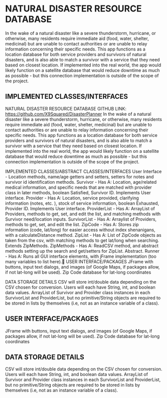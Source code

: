 # NATURAL DISASTER RESOURCE DATABASE
In the wake of a natural disaster like a severe thunderstorm, hurricane, or otherwise, many residents require immediate aid (food, water, shelter, medicinal) but are unable to contact authorities or are unable to relay information concerning their specific needs. This app functions as a location database for both service providers and survivors of natural disasters, and is also able to match a survivor with a service that they need based on closest location. If implemented into the real world, the app would likely function on a satellite database that would reduce downtime as much as possible - but this connection implementation is outside of the scope of the project.

## IMPLEMENTED CLASSES/INTERFACES
NATURAL DISASTER RESOURCE DATABASE
GITHUB LINK: https://github.com/X9Squared/DisasterPlanner
In the wake of a natural disaster like a severe thunderstorm, hurricane, or otherwise, many residents require immediate aid (food, water, shelter, medicinal) but are unable to contact authorities or are unable to relay information concerning their specific needs. This app functions as a location database for both service providers and survivors of natural disasters, and is also able to match a survivor with a service that they need based on closest location. If implemented into the real world, the app would likely function on a satellite database that would reduce downtime as much as possible - but this connection implementation is outside of the scope of the project. 

IMPLEMENTED CLASSES/ABSTRACT CLASSES/INTERFACES
User Interface - 
Location methods, name/age getters and setters, setters for notes and survivor id identification methods.
Survivor - Has A: 
Location, age/related medical information, and specific needs that are matched with provider class in later methods, boolean Satisfied, Survivor ID. Implements User interface.
Provider - Has A:
Location, service provided, clarifying information (notes, etc. ), stock of service information, boolean Exhausted, Provider ID. Implements User interface.
ProviderList - Has A:
ArrayList of Providers, methods to get, set, and edit the list, and matching methods with Survivor need/location inputs.
SurvivorList - Has A:
Arraylist of Providers, methods to get, set, and edit the list.
ZipCode - Has A:
Stores zip information (code, lat/long) for easier access without index shenanigans, with a calculateDistance method.
ZipList - Has A:
List of ZipCode objects as taken from the csv, with matching methods to get lat/long when searching. Extends ZipMethods.
ZipMethods - Has A:
ReadCSV method, and abstract methods setting up the search and get/setters for ZipList. Abstract.
Runner - Has A:
Runs all GUI interface elements, with jFrame implementation (too many variables to list here).
USER INTERFACE/PACKAGES
JFrame with buttons, input text dialogs, and images (of Google Maps, if packages allow, if not lat-long will be used).
Zip Code database for lat-long coordinates

DATA STORAGE DETAILS
CSV will store int/double data depending on the CSV chosen for conversion.
Users will each have String, int, and boolean data values.
ArrayList of Survivor and Provider class instances in each SurvivorList and ProviderList, but no primitive/String objects are required to be stored in lists by themselves (i.e, not as an instance variable of a class). 


## USER INTERFACE/PACKAGES
JFrame with buttons, input text dialogs, and images (of Google Maps, if packages allow, if not lat-long will be used).
Zip Code database for lat-long coordinates

## DATA STORAGE DETAILS
CSV will store int/double data depending on the CSV chosen for conversion.
Users will each have String, int, and boolean data values.
ArrayList of Survivor and Provider class instances in each SurvivorList and ProviderList, but no primitive/String objects are required to be stored in lists by themselves (i.e, not as an instance variable of a class).

